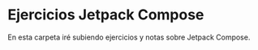 # Ejercicios Jetpack Compose

En esta carpeta iré subiendo ejercicios y notas sobre Jetpack Compose.
